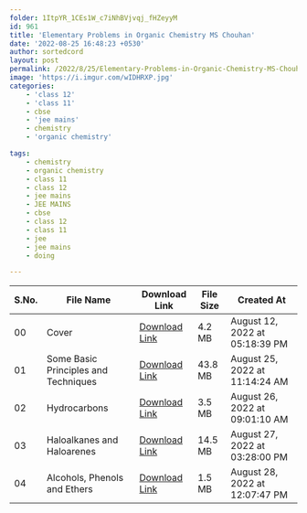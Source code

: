```yaml
---
folder: 1ItpYR_1CEs1W_c7iNhBVjvqj_fHZeyyM
id: 961
title: 'Elementary Problems in Organic Chemistry MS Chouhan'
date: '2022-08-25 16:48:23 +0530'
author: sortedcord
layout: post
permalink: /2022/8/25/Elementary-Problems-in-Organic-Chemistry-MS-Chouhan/
image: 'https://i.imgur.com/wIDHRXP.jpg'
categories:
    - 'class 12'
    - 'class 11'
    - cbse
    - 'jee mains'
    - chemistry
    - 'organic chemistry'

tags:
    - chemistry
    - organic chemistry
    - class 11
    - class 12
    - jee mains
    - JEE MAINS
    - cbse
    - class 12
    - class 11
    - jee
    - jee mains
    - doing

---
```


<!-- TABLE START -->
|   S.No. | File Name                            | Download Link                              | File Size   | Created At                     |
|---------|--------------------------------------|--------------------------------------------|-------------|--------------------------------|
|      00 | Cover                                | [Download Link](https://shorturl.at/CDKL1) | 4.2 MB      | August 12, 2022 at 05:18:39 PM |
|      01 | Some Basic Principles and Techniques | [Download Link](https://shorturl.at/opwDH) | 43.8 MB     | August 25, 2022 at 11:14:24 AM |
|      02 | Hydrocarbons                         | [Download Link](https://shorturl.at/bGJP7) | 3.5 MB      | August 26, 2022 at 09:01:10 AM |
|      03 | Haloalkanes and Haloarenes           | [Download Link](https://shorturl.at/gIR05) | 14.5 MB     | August 27, 2022 at 03:28:00 PM |
|      04 | Alcohols, Phenols and Ethers         | [Download Link](https://shorturl.at/ozARS) | 1.5 MB      | August 28, 2022 at 12:07:47 PM |
<!-- TABLE END -->
